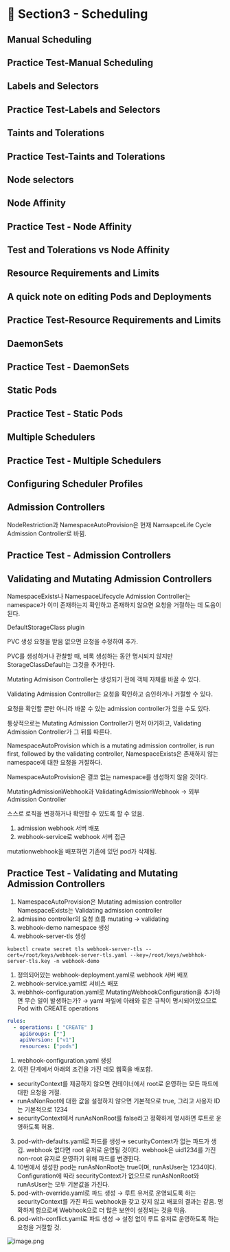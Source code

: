 # 🍨 Section3 - Scheduling

## Manual Scheduling


## Practice Test-Manual Scheduling


## Labels and Selectors


## Practice Test-Labels and Selectors


## Taints and Tolerations


## Practice Test-Taints and Tolerations


## Node selectors


## Node Affinity


## Practice Test - Node Affinity


## Test and Tolerations vs Node Affinity


## Resource Requirements and Limits


## A quick note on editing Pods and Deployments


## Practice Test-Resource Requirements and Limits


## DaemonSets


## Practice Test - DaemonSets


## Static Pods


## Practice Test - Static Pods


## Multiple Schedulers


## Practice Test - Multiple Schedulers


## Configuring Scheduler Profiles


## Admission Controllers


NodeRestriction과 NamespaceAutoProvision은 현재 NamsapceLife Cycle Admission Controller로 바뀜.


## Practice Test - Admission Controllers


## Validating and Mutating Admission Controllers


NamespaceExists나 NamespaceLifecycle Admission Controller는 namespace가 이미 존재하는지 확인하고 존재하지 않으면 요청을 거절하는 데 도움이 된다.


DefaultStorageClass plugin


PVC 생성 요청을 받음 없으면 요청을 수정하여 추가.


PVC를 생성하거나 관찰할 때, 비록 생성하는 동안 명시되지 않지만 StorageClassDefault는 그것을 추가한다.


Mutating Admisison Controller는 생성되기 전에 객체 자체를 바꿀 수 있다.


Validating Admission Controller는 요청을 확인하고 승인하거나 거절할 수 있다.


요청을 확인할 뿐만 아니라 바꿀 수 있는 admission controller가 있을 수도 있다.


통상적으로는 Mutating Admission Controller가 먼저 야기하고, Validating Admission Controller가 그 뒤를 따른다.


NamespaceAutoProvision which is a mutating admission controller, is run first, followed by the validating controller, NamespaceExists은 존재하지 않는 namespace에 대한 요청을 거절하다.


NamespaceAutoProvision은 결코 없는 namespace를 생성하지 않을 것이다.


MutatingAdmissionWebhook과 ValidatingAdmissionWebhook → 외부 Admission Controller


스스로 로직을 변경하거나 확인할 수 있도록 할 수 있음.

1. admission webhook 서버 배포
2. webhook-service로 webhook 서버 접근

mutationwebhook을 배포하면 기존에 있던 pod가 삭제됨.


## Practice Test - Validating and Mutating Admission Controllers

1. NamespaceAutoProvision은 Mutating admission controller
NamespaceExists는 Validating admission controller
2. admissino controller의 요청 흐름
mutating → validating
3. webhook-demo namespace 생성
4. webhook-server-tls 생성

```shell
kubectl create secret tls webhook-server-tls --cert=/root/keys/webhook-server-tls.yaml --key=/root/keys/webhhok-server-tls.key -n webhook-demo
```

1. 정의되어있는 webhook-deployment.yaml로 webhook 서버 배포
2. webhook-service.yaml로 서비스 배포
3. webhhok-configuration.yaml로 MutatingWebhookConfiguration을 추가하면 무슨 일이 발생하는가?
→ yaml 파일에 아래와 같은 규칙이 명시되어있으므로 Pod with CREATE operations

```yaml
rules:
  - operations: [ "CREATE" ]
    apiGroups: [""]
    apiVersion: ["v1"]
    resources: ["pods"]
```

1. webhook-configuration.yaml 생성
2. 이전 단계에서 아래의 조건을 가진 데모 웹훅을 배포함.
- securityContext를 제공하지 않으면 컨테이너에서 root로 운영하는 모든 파드에 대한 요청을 거절.
- runAsNonRoot에 대한 값을 설정하지 않으면 기본적으로 true, 그리고 사용자 ID는 기본적으로 1234
- securityContext에서 runAsNonRoot를 false라고 정확하게 명시하면 루트로 운영하도록 허용.
3. pod-with-defaults.yaml로 파드를 생성→ securityContext가 없는 파드가 생김.
webhook 없다면 root 유저로 운영될 것이다. webhook은 uid1234를 가진 non-root 유저로 운영하기 위해 파드를 변경한다.
4. 10번에서 생성한 pod는 runAsNonRoot는 true이며, runAsUser는 1234이다.
Configuration에 따라 securityContext가 없으므로 runAsNonRoot와 runAsUser는 모두 기본값을 가진다.
5. pod-with-override.yaml로 파드 생성 → 루트 유저로 운영되도록 하는 securityContext를 가진 파드
webhook을 갖고 갖지 않고 배포의 결과는 같음.
명확하게 함으로써 Webhook으로 더 많은 보안이 설정되는 것을 막음.
6. pod-with-conflict.yaml로 파드 생성 → 
설정 없이 루트 유저로 운영하도록 하는 요청을 거절할 것.

![image.png](https://prod-files-secure.s3.us-west-2.amazonaws.com/b2ea2032-00e9-4883-a13b-cb03cf5b2334/501c3b54-0de4-44d6-afe6-eca0c6373e4f/image.png?X-Amz-Algorithm=AWS4-HMAC-SHA256&X-Amz-Content-Sha256=UNSIGNED-PAYLOAD&X-Amz-Credential=ASIAZI2LB466QL57JO5N%2F20250217%2Fus-west-2%2Fs3%2Faws4_request&X-Amz-Date=20250217T124610Z&X-Amz-Expires=3600&X-Amz-Security-Token=IQoJb3JpZ2luX2VjEE0aCXVzLXdlc3QtMiJGMEQCIA9R3zG%2B%2BL%2BpifY3grlBItEn3RtVhzYTM0zqTxZ8A5eqAiBNkxVWkwQfUS%2BiJNoSnVDeJV0RQS4C9PsnqqP%2FRnoxLSr%2FAwh2EAAaDDYzNzQyMzE4MzgwNSIM0bfME9KLEaNYpUHIKtwDUw8Z4CGF%2BiAhAhRRqwoTDPbTjMdYwkNIwbDTl9gg9OUkZUfLLobmQvHBpaw5JWvaRxPNcQxf6l9es3YBwsvkuDumVAYzDfWSTDInXiAOiHtrOPpdPQDwWdqLDKAORjQrUiIrlguEeGfh2aBiG9GSeZL9JDzgfTlYRNS7bSbrUeCNIsjnYrUcCa7hWMx7Fsy3SB3%2BH%2B45kRZncV85%2BCoBdtMTsQThfAfTDA1zjxw4QrqWi1qxwosBnpqTMa56ADGhHgNNd9vAhNUJPpSCHLzLExWVOrgV2hTgvTIumhP%2BvxBKf4W5qC6uHTljpSVT1hL%2BYsbUnubdQk2BELSh%2BppxiB%2BXSq4cSovPSVk725mJwXYotSQN7lN42rm%2F0EIR2NOam17onmfNdozdPzsQ%2F8iSoFi%2FVgm%2FxIWuULOiR%2BSj2R6pjwXn%2FWnEy93%2BaxOrb9%2F5wt%2FdfW%2BOwnYFkHbiIyKpkeE3ecpiwWa2RsGE9kkg%2FTZDQRZQmdi3IA3f%2B2eI%2BVv%2B85gItguwhMKuN9w9Lpa9GtLzcr%2FOpn4agimfUeARzrZ38FPEa2qFcZDRPDyfRYhS5PolpR08GWL33z5W4zsBU3uScN9Np1EXhExNzyEVcW%2B1cZkJaxKZTIxun%2BQwjdvMvQY6pgG%2B0uewI1%2BPwzJmMr6ZLLx4eqY0QD9ByLYfIytUwmmda5kMXKLfRZTSor%2FG8PkbZUMBuwVHpKWwwYX0YNig1sQPcmVKByM60laAdGL%2Fdy6vx7EU9vxHbXokyA6XpcegBwlzBCNVb5%2BdB1eC7kaRRHrXyFXG%2BEBdMvULWLVAZ2z5dXnOUQrtvCWL1361%2BlGME%2Bep7sp7VrCIR%2Fero68y%2Fof1AJqtbpB8&X-Amz-Signature=721a7fafadb2bc20a1ac10d60d361d4debbd8ee7ec9d4e2c6b5ebfc70dfbba87&X-Amz-SignedHeaders=host&x-id=GetObject)


